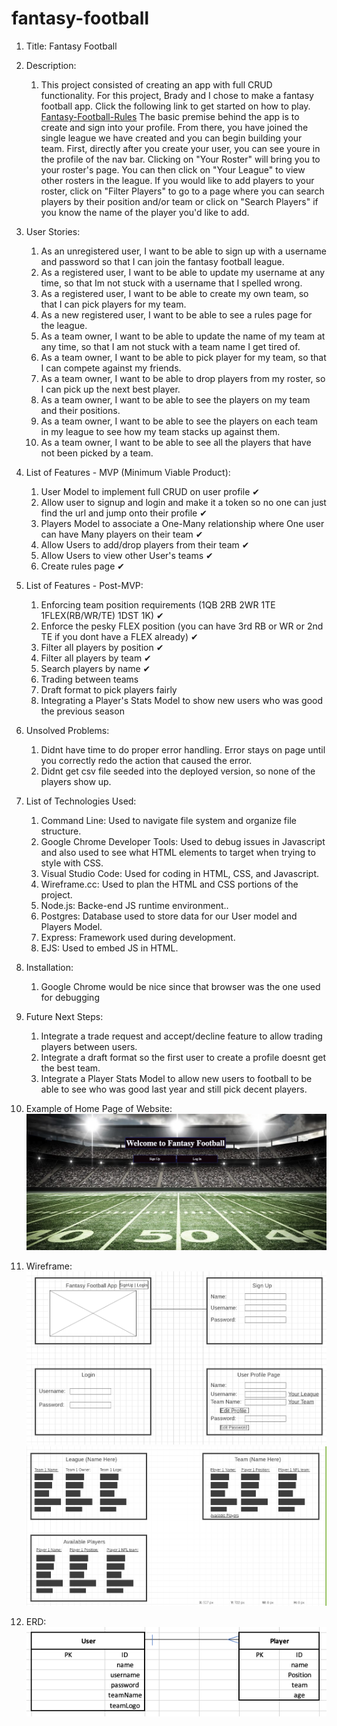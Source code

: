 # fantasy-football
1. Title: Fantasy Football

2. Description: 
    1. This project consisted of creating an app with full CRUD functionality. For this project, Brady and I chose to make a fantasy football app. Click the following link to get started on how to play. [Fantasy-Football-Rules](https://fantasy-football-lucas.herokuapp.com/rosters/league/rules) The basic premise behind the app is to create and sign into your profile. From there, you have joined the single league we have created and you can begin building your team. First, directly after you create your user, you can see youre in the profile of the nav bar. Clicking on "Your Roster" will bring you to your roster's page. You can then click on "Your League" to view other rosters in the league. If you would like to add players to your roster, click on "Filter Players" to go to a page where you can search players by their position and/or team or click on "Search Players" if you know the name of the player you'd like to add. 

3. User Stories:
    1. As an unregistered user, I want to be able to sign up with a username and password so that I can join the fantasy football league.
    1. As a registered user, I want to be able to update my username at any time, so that Im not stuck with a username that I spelled wrong.
    1. As a registered user, I want to be able to create my own team, so that I can pick players for my team.
    1. As a new registered user, I want to be able to see a rules page for the league.
    1. As a team owner, I want to be able to update the name of my team at any time, so that I am not stuck with a team name I get tired of.
    1. As a team owner, I want to be able to pick player for my team, so that I can compete against my friends.
    1. As a team owner, I want to be able to drop players from my roster, so I can pick up the next best player.
    1. As a team owner, I want to be able to see the players on my team and their positions.
    1. As a team owner, I want to be able to see the players on each team in my league to see how my team stacks up against them.
    1. As a team owner, I want to be able to see all the players that have not been picked by a team.
    
3. List of Features - MVP (Minimum Viable Product):
    1. User Model to implement full CRUD on user profile ✔
    1. Allow user to signup and login and make it a token so no one can just find the url and jump onto their profile ✔
    1. Players Model to associate a One-Many relationship where One user can have Many players on their team ✔
    1. Allow Users to add/drop players from their team ✔
    1. Allow Users to view other User's teams ✔
    1. Create rules page ✔

4. List of Features - Post-MVP:
    1. Enforcing team position requirements (1QB 2RB 2WR 1TE 1FLEX(RB/WR/TE) 1DST 1K) ✔
    1. Enforce the pesky FLEX position (you can have 3rd RB or WR or 2nd TE if you dont have a FLEX already) ✔
    1. Filter all players by position ✔
    1. Filter all players by team ✔
    1. Search players by name ✔
    1. Trading between teams
    1. Draft format to pick players fairly
    1. Integrating a Player's Stats Model to show new users who was good the previous season

5. Unsolved Problems:
    1. Didnt have time to do proper error handling. Error stays on page until you correctly redo the action that caused the error.
    1. Didnt get csv file seeded into the deployed version, so none of the players show up.

6. List of Technologies Used:
    1. Command Line: Used to navigate file system and organize file structure.
    1. Google Chrome Developer Tools: Used to debug issues in Javascript and also used to see what HTML elements to target when trying to style with CSS.
    1. Visual Studio Code: Used for coding in HTML, CSS, and Javascript.
    1. Wireframe.cc: Used to plan the HTML and CSS portions of the project.
    1. Node.js: Backe-end JS runtime environment..
    1. Postgres: Database used to store data for our User model and Players Model.
    1. Express: Framework used during development.
    1. EJS: Used to embed JS in HTML.

7. Installation:
    1. Google Chrome would be nice since that browser was the one used for debugging

8. Future Next Steps:
    1. Integrate a trade request and accept/decline feature to allow trading players between users.
    1. Integrate a draft format so the first user to create a profile doesnt get the best team.
    1. Integrate a Player Stats Model to allow new users to football to be able to see who was good last year and still pick decent players.

9. Example of Home Page of Website:
![homepage](public/images/FantasyFootballHomepage.png)

10. Wireframe:
![wireframe1](public/images/FantasyFootball1.png)
![wireframe2](public/images/FantasyFootball2.png)

11. ERD:
![ERD](public/images/ERDFantasyFootball.png)

